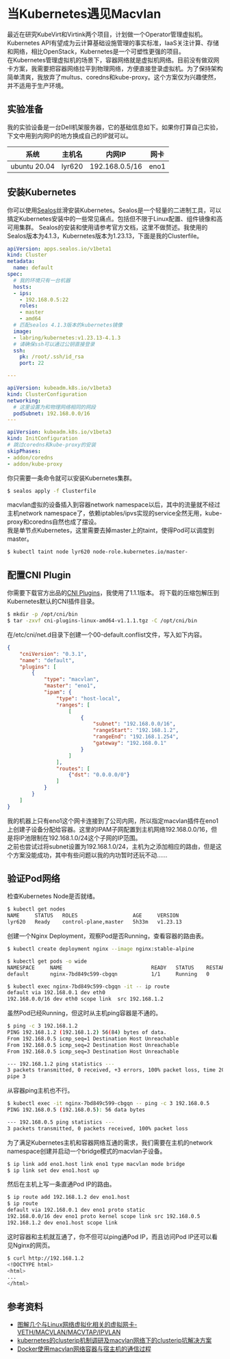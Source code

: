 # 当Kubernetes遇见Macvlan

最近在研究KubeVirt和Virtink两个项目，计划做一个Operator管理虚拟机。Kubernetes API有望成为云计算基础设施管理的事实标准，IaaS关注计算、存储和网络，相比OpenStack，Kubernetes是一个可塑性更强的项目。  
在Kubernetes管理虚拟机的场景下，容器网络就是虚拟机网络。目前没有做双网卡方案，我需要把容器网络拉平到物理网络，方便直接登录虚拟机。为了保持架构简单清爽，我放弃了multus、coredns和kube-proxy。这个方案仅为兴趣使然，并不适用于生产环境。

## 实验准备
我的实验设备是一台Dell机架服务器，它的基础信息如下。如果你打算自己实验，下文中用到内网IP的地方换成自己的IP就可以。

|系统|主机名|内网IP|网卡|
|---|---|---|---|
|ubuntu 20.04|lyr620|192.168.0.5/16|eno1|

## 安装Kubernetes
你可以使用[Sealos](​docs.sealos.io/zh-Hans/)丝滑安装Kubernetes。Sealos是一个轻量的二进制工具，可以搞定Kubernetes安装中的一些常见痛点。包括但不限于Linux配置、组件镜像和高可用集群。  Sealos的安装和使用请参考官方文档，这里不做赘述。我使用的Sealos版本为4.1.3，Kubernetes版本为1.23.13，下面是我的Clusterfile。  

```yaml
apiVersion: apps.sealos.io/v1beta1
kind: Cluster
metadata:
  name: default
spec:
  # 我的环境只有一台机器
  hosts:
  - ips:
    - 192.168.0.5:22
    roles:
    - master
    - amd64
  # 匹配sealos 4.1.3版本的kubernetes镜像
  image:
  - labring/kubernetes:v1.23.13-4.1.3
  # 请确保ssh可以通过公钥直接登录
  ssh:
    pk: /root/.ssh/id_rsa
    port: 22

---

apiVersion: kubeadm.k8s.io/v1beta3
kind: ClusterConfiguration
networking:
  # 这里设置为和物理网络相同的网段
  podSubnet: 192.168.0.0/16
---

apiVersion: kubeadm.k8s.io/v1beta3
kind: InitConfiguration
# 跳过coredns和kube-proxy的安装
skipPhases:
- addon/coredns
- addon/kube-proxy
```
你只需要一条命令就可以安装Kubernetes集群。
```bash
$ sealos apply -f Clusterfile
```
macvlan虚拟的设备插入到容器network namespace以后，其中的流量就不经过主机network namespace了，依赖iptables/ipvs实现的service全然无用，kube-proxy和coredns自然也成了摆设。  
我是单节点Kubernetes，这里需要去掉master上的taint，使得Pod可以调度到master。
```bash
$ kubectl taint node lyr620 node-role.kubernetes.io/master-
```

## 配置CNI Plugin
你需要下载官方出品的[CNI Plugins](​github.com/containernetworking/plugins/releases)，我使用了1.1.1版本。
将下载的压缩包解压到Kubernetes默认的CNI插件目录。
```bash
$ mkdir -p /opt/cni/bin
$ tar -zxvf cni-plugins-linux-amd64-v1.1.1.tgz -C /opt/cni/bin
```
在/etc/cni/net.d目录下创建一个00-default.conflist文件，写入如下内容。
```json
{
    "cniVersion": "0.3.1",
    "name": "default",
    "plugins": [
        {
            "type": "macvlan",
            "master": "eno1",
            "ipam": {
                "type": "host-local",
                "ranges": [
                    [
                        {
                            "subnet": "192.168.0.0/16",
                            "rangeStart": "192.168.1.2",
                            "rangeEnd": "192.168.1.254",
                            "gateway": "192.168.0.1"
                        }
                    ]
                ],
                "routes": [
                    {"dst": "0.0.0.0/0"}
                ]
            }
        }
    ]
}
```
我的机器上只有eno1这个网卡连接到了公司内网，所以指定macvlan插件在eno1上创建子设备分配给容器。这里的IPAM子网配置到主机网络192.168.0.0/16，但是将IP池限制在192.168.1.0/24这个子网的IP范围。  
之前也尝试过将subnet设置为192.168.1.0/24，主机为之添加相应的路由，但是这个方案没能成功，其中有些问题以我的内功暂时还玩不动......

## 验证Pod网络
检查Kubernetes Node是否就绪。
```bash
$ kubectl get nodes
NAME     STATUS   ROLES                  AGE     VERSION
lyr620   Ready    control-plane,master   5h33m   v1.23.13
```
创建一个Nginx Deployment，观察Pod是否Running，查看容器的路由表。
```bash
$ kubectl create deployment nginx --image nginx:stable-alpine

$ kubectl get pods -o wide
NAMESPACE     NAME                             READY   STATUS    RESTARTS   AGE    IP   
default       nginx-7bd849c599-cbgqn           1/1     Running   0          5s     192.168.1.2

$ kubectl exec nginx-7bd849c599-cbgqn -it -- ip route
default via 192.168.0.1 dev eth0
192.168.0.0/16 dev eth0 scope link  src 192.168.1.2
```
虽然Pod已经Running，但这时从主机ping容器是不通的。
```bash
$ ping -c 3 192.168.1.2
PING 192.168.1.2 (192.168.1.2) 56(84) bytes of data.
From 192.168.0.5 icmp_seq=1 Destination Host Unreachable
From 192.168.0.5 icmp_seq=2 Destination Host Unreachable
From 192.168.0.5 icmp_seq=3 Destination Host Unreachable

--- 192.168.1.2 ping statistics ---
3 packets transmitted, 0 received, +3 errors, 100% packet loss, time 2027ms
pipe 3
```
从容器ping主机也不行。
```bash
$ kubectl exec -it nginx-7bd849c599-cbgqn -- ping -c 3 192.168.0.5
PING 192.168.0.5 (192.168.0.5): 56 data bytes

--- 192.168.0.5 ping statistics ---
3 packets transmitted, 0 packets received, 100% packet loss
```
为了满足Kubernetes主机和容器网络互通的需求，我们需要在主机的network namespace创建并启动一个bridge模式的macvlan子设备。
```bash
$ ip link add eno1.host link eno1 type macvlan mode bridge
$ ip link set dev eno1.host up
```
然后在主机上写一条直通Pod IP的路由。
```bash
$ ip route add 192.168.1.2 dev eno1.host
$ ip route
default via 192.168.0.1 dev eno1 proto static
192.168.0.0/16 dev eno1 proto kernel scope link src 192.168.0.5
192.168.1.2 dev eno1.host scope link
```
这时容器和主机就互通了，你不但可以ping通Pod IP，而且访问Pod IP还可以看见Nginx的网页。
```bash
$ curl http://192.168.1.2
<!DOCTYPE html>
<html>
...
</html>
```

## 参考资料
+ [图解几个与Linux网络虚拟化相关的虚拟网卡-VETH/MACVLAN/MACVTAP/IPVLAN](https://blog.csdn.net/dog250/article/details/45788279)  
+ [kubernetes的clusterip机制调研及macvlan网络下的clusterip坑解决方案](https://zhuanlan.zhihu.com/p/67384482)
+ [Docker使用macvlan网络容器与宿主机的通信过程](https://smalloutcome.com/2021/07/18/Docker-%E4%BD%BF%E7%94%A8-macvlan-%E7%BD%91%E7%BB%9C%E5%AE%B9%E5%99%A8%E4%B8%8E%E5%AE%BF%E4%B8%BB%E6%9C%BA%E7%9A%84%E9%80%9A%E4%BF%A1%E8%BF%87%E7%A8%8B/)
